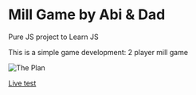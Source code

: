 # Mill Game by Abi & Dad

Pure JS project to Learn JS

This is a simple game development:
2 player mill game

![The Plan](https://user-images.githubusercontent.com/34095687/249900032-7441001b-7f75-422e-a8f1-31fd893f7538.jpeg)

[Live test](http://mill.es6.eu/)

